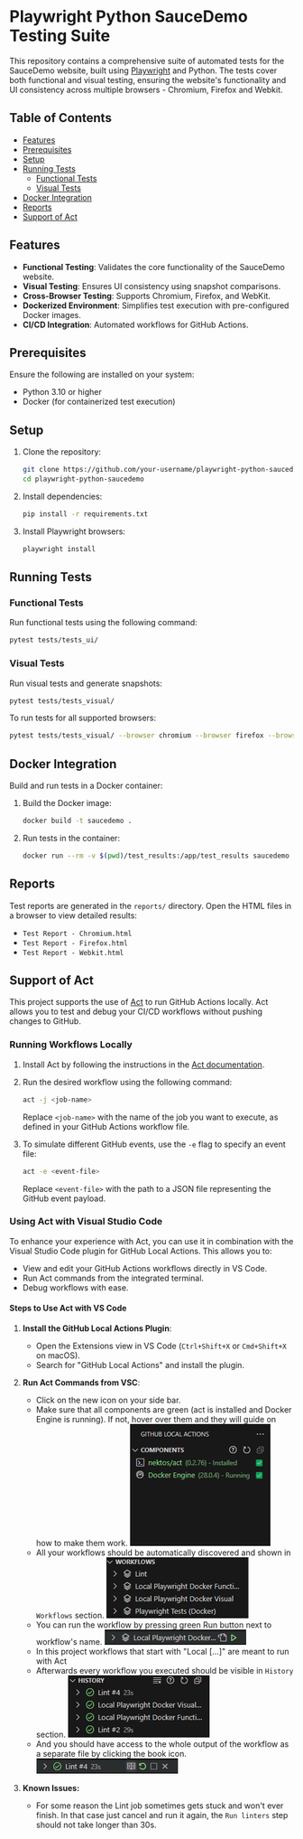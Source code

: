 # Playwright Python SauceDemo Testing Suite

This repository contains a comprehensive suite of automated tests for the SauceDemo website, built using [Playwright](https://playwright.dev/python/) and Python. The tests cover both functional and visual testing, ensuring the website's functionality and UI consistency across multiple browsers - Chromium, Firefox and Webkit.

## Table of Contents

- [Features](#features)
- [Prerequisites](#prerequisites)
- [Setup](#setup)
- [Running Tests](#running-tests)
  - [Functional Tests](#functional-tests)
  - [Visual Tests](#visual-tests)
- [Docker Integration](#docker-integration)
- [Reports](#reports)
- [Support of Act](#support-of-act)

## Features

- **Functional Testing**: Validates the core functionality of the SauceDemo website.
- **Visual Testing**: Ensures UI consistency using snapshot comparisons.
- **Cross-Browser Testing**: Supports Chromium, Firefox, and WebKit.
- **Dockerized Environment**: Simplifies test execution with pre-configured Docker images.
- **CI/CD Integration**: Automated workflows for GitHub Actions.

## Prerequisites

Ensure the following are installed on your system:

- Python 3.10 or higher
- Docker (for containerized test execution)

## Setup

1. Clone the repository:
   ```bash
   git clone https://github.com/your-username/playwright-python-saucedemo.git
   cd playwright-python-saucedemo
   ```

2. Install dependencies:
   ```bash
   pip install -r requirements.txt
   ```

3. Install Playwright browsers:
   ```bash
   playwright install
   ```

## Running Tests

### Functional Tests

Run functional tests using the following command:
```bash
pytest tests/tests_ui/
```

### Visual Tests

Run visual tests and generate snapshots:
```bash
pytest tests/tests_visual/
```

To run tests for all supported browsers:
```bash
pytest tests/tests_visual/ --browser chromium --browser firefox --browser webkit
```

## Docker Integration

Build and run tests in a Docker container:

1. Build the Docker image:
   ```bash
   docker build -t saucedemo .
   ```

2. Run tests in the container:
   ```bash
   docker run --rm -v $(pwd)/test_results:/app/test_results saucedemo pytest tests/tests_ui/
   ```

## Reports

Test reports are generated in the `reports/` directory. Open the HTML files in a browser to view detailed results:

- `Test Report - Chromium.html`
- `Test Report - Firefox.html`
- `Test Report - Webkit.html`

## Support of Act

This project supports the use of [Act](https://github.com/nektos/act) to run GitHub Actions locally. Act allows you to test and debug your CI/CD workflows without pushing changes to GitHub.

### Running Workflows Locally

1. Install Act by following the instructions in the [Act documentation](https://github.com/nektos/act#installation).

2. Run the desired workflow using the following command:
   ```bash
   act -j <job-name>
   ```
   Replace `<job-name>` with the name of the job you want to execute, as defined in your GitHub Actions workflow file.

3. To simulate different GitHub events, use the `-e` flag to specify an event file:
   ```bash
   act -e <event-file>
   ```
   Replace `<event-file>` with the path to a JSON file representing the GitHub event payload.

### Using Act with Visual Studio Code

To enhance your experience with Act, you can use it in combination with the Visual Studio Code plugin for GitHub Local Actions. This allows you to:

- View and edit your GitHub Actions workflows directly in VS Code.
- Run Act commands from the integrated terminal.
- Debug workflows with ease.

#### Steps to Use Act with VS Code

1. **Install the GitHub Local Actions Plugin**:
   - Open the Extensions view in VS Code (`Ctrl+Shift+X` or `Cmd+Shift+X` on macOS).
   - Search for "GitHub Local Actions" and install the plugin.

2. **Run Act Commands from VSC**:
   - Click on the new icon on your side bar.
   - Make sure that all components are green (act is installed and Docker Engine is running). If not, hover over them and they will guide on how to make them work.
   ![Components section](readme_images/components_section.png)
   - All your workflows should be automatically discovered and shown in `Workflows` section.
   ![Workflows section](readme_images/workflows_section.png)
   - You can run the workflow by pressing green Run button next to workflow's name.
   ![Run arrow](readme_images/run_arrow.png)
   - In this project workflows that start with "Local [...]" are meant to run with Act
   - Afterwards every workflow you executed should be visible in `History` section.
   ![History section](readme_images/history_section.png)
   - And you should have access to the whole output of the workflow as a separate file by clicking the book icon.
   ![View output](readme_images/view_output.png)

3. **Known Issues:**
   - For some reason the Lint job sometimes gets stuck and won't ever finish. In that case just cancel and run it again, the `Run linters` step should not take longer than 30s.